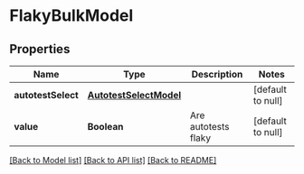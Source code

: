 # FlakyBulkModel
## Properties

| Name | Type | Description | Notes |
|------------ | ------------- | ------------- | -------------|
| **autotestSelect** | [**AutotestSelectModel**](AutotestSelectModel.md) |  | [default to null] |
| **value** | **Boolean** | Are autotests flaky | [default to null] |

[[Back to Model list]](../README.md#documentation-for-models) [[Back to API list]](../README.md#documentation-for-api-endpoints) [[Back to README]](../README.md)

